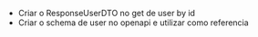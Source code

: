 - Criar o ResponseUserDTO no get de user by id
- Criar o schema de user no openapi e utilizar como referencia